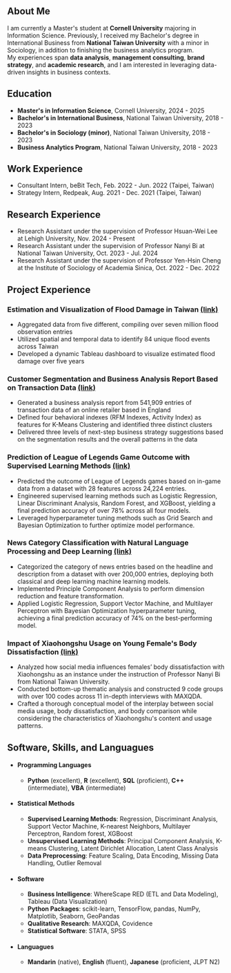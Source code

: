 ## About Me
I am currently a Master's student at **Cornell University** majoring in Information Science. Previously, I received my Bachelor's degree in International Business from **National Taiwan University** with a minor in Sociology, in addition to finishing the business analytics program. \
My experiences span **data analysis**, **management consulting**, **brand strategy**, and **academic research**, and I am interested in leveraging data-driven insights in business contexts. 

## Education
- **Master's in Information Science**, Cornell University, 2024 - 2025
- **Bachelor's in International Business**, National Taiwan University, 2018 - 2023
- **Bachelor's in Sociology (minor)**, National Taiwan University, 2018 - 2023
- **Business Analytics Program**, National Taiwan University, 2018 - 2023
  
## Work Experience
- Consultant Intern, beBit Tech, Feb. 2022 - Jun. 2022 (Taipei, Taiwan)
- Strategy Intern, Redpeak, Aug. 2021 - Dec. 2021 (Taipei, Taiwan)
  
## Research Experience
- Research Assistant under the supervision of Professor Hsuan-Wei Lee at Lehigh University, Nov. 2024 - Present 
- Research Assistant under the supervision of Professor Nanyi Bi at National Taiwan University, Oct. 2023 - Jul. 2024 
- Research Assistant under the supervision of Professor Yen-Hsin Cheng at the Institute of Sociology of Academia Sinica, Oct. 2022 - Dec. 2022 

## Project Experience
### Estimation and Visualization of Flood Damage in Taiwan [(link)](https://github.com/cjw612/Flood_Analysis)

- Aggregated data from five different, compiling over seven million flood observation entries
- Utilized spatial and temporal data to identify 84 unique flood events across Taiwan
- Developed a dynamic Tableau dashboard to visualize estimated flood damage over five years

### Customer Segmentation and Business Analysis Report Based on Transaction Data [(link)](https://github.com/cjw612/Customer_Segmentation_Business_Analysis_Report/blob/main/README.md)

- Generated a business analysis report from 541,909 entries of transaction data of an online retailer based in England
- Defined four behavioral indexes (RFM Indexes, Activity Index) as features for K-Means Clustering and identified three distinct clusters
- Delivered three levels of next-step business strategy suggestions based on the segmentation results and the overall patterns in the data

### Prediction of League of Legends Game Outcome with Supervised Learning Methods [(link)](https://github.com/cjw612/LeagueofLegendsGameOutcomeClassification)

- Predicted the outcome of League of Legends games based on in-game data from a dataset with 28 features across 24,224 entries.
- Engineered supervised learning methods such as Logistic Regression, Linear Discriminant Analysis, Random Forest, and XGBoost, yielding a final prediction accuracy of over 78% across all four models.
- Leveraged hyperparameter tuning methods such as Grid Search and Bayesian Optimization to further optimize model performance.

### News Category Classification with Natural Language Processing and Deep Learning [(link)](https://github.com/cjw612/News_Category_Classification)

- Categorized the category of news entries based on the headline and description from a dataset with over 200,000 entries, deploying both classical and deep learning machine learning models.
- Implemented Principle Component Analysis to perform dimension reduction and feature transformation.
- Applied Logistic Regression, Support Vector Machine, and Multilayer Perceptron with Bayesian Optimization hyperparameter tuning, achieving a final prediction accuracy of 74% on the best-performing model. 

### Impact of Xiaohongshu Usage on Young Female's Body Dissatisfaction  [(link)](/assets/xiaohongshu.pdf)

- Analyzed how social media influences females’ body dissatisfaction with Xiaohongshu as an instance under the instruction of Professor Nanyi Bi from National Taiwan University.
- Conducted bottom-up thematic analysis and constructed 9 code groups with over 100 codes across 11 in-depth interviews with MAXQDA.
- Crafted a thorough conceptual model of the interplay between social media usage, body dissatisfaction, and body comparison while considering the characteristics of Xiaohongshu's content and usage patterns. 

## Software, Skills, and Languagues
- #### Programming Languages
  - **Python** (excellent), **R** (excellent), **SQL** (proficient), **C++** (intermediate), **VBA** (intermediate)
- #### Statistical Methods
  - **Supervised Learning Methods**: Regression, Discriminant Analysis, Support Vector Machine, K-nearest Neighbors, Multilayer Perceptron, Random forest, XGBoost
  - **Unsupervised Learning Methods**: Principal Component Analysis, K-means Clustering, Latent Dirichlet Allocation, Latent Class Analysis
  - **Data Preprocessing**: Feature Scaling, Data Encoding, Missing Data Handling, Outlier Removal
- #### Software
  - **Business Intelligence**: WhereScape RED (ETL and Data Modeling), Tableau (Data Visualization)
  - **Python Packages**: scikit-learn, TensorFlow, pandas, NumPy, Matplotlib, Seaborn, GeoPandas
  - **Qualitative Research**: MAXQDA, Covidence
  - **Statistical Software**: STATA, SPSS
- #### Languagues
  - **Mandarin** (native), **English** (fluent), **Japanese** (proficient, JLPT N2) 

